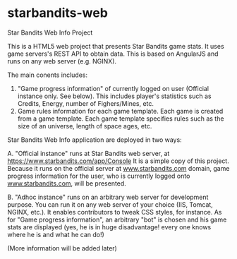 starbandits-web
===============

Star Bandits Web Info Project

This is a HTML5 web project that presents Star Bandits game stats. It uses game servers's REST API to obtain data.
This is based on AngularJS and runs on any web server (e.g. NGINX). 

The main conents includes:

1. "Game progress information" of currently logged on user (Official instance only. See below). This includes player's
   statistics such as Credits, Energy, number of Fighers/Mines, etc.
2. Game rules information for each game template. Each game is created from a game template. Each game template
   specifies rules such as the size of an universe, length of space ages, etc.


Star Bandits Web Info application are deployed in two ways:

A. "Official instance" runs at Star Bandits web server, at https://www.starbandits.com/app/Console
   It is a simple copy of this project. Because it runs on the official server at www.starbandits.com domain, 
   game progress information for the user, who is currently logged onto www.starbandits.com, will be presented.

B. "Adhoc instance" runs on an arbitrary web server for development purpose. You can run it on any web server of your
   choice (IIS, Tomcat, NGINX, etc.). It enables contributors to tweak CSS styles, for instance. As for "Game progress
   information", an arbitrary "bot" is chosen and his game stats are displayed (yes, he is in huge disadvantage! every
   one knows where he is and what he can do!)
   

(More information will be added later)
